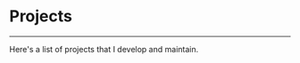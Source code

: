 # Projects

------

Here's a list of projects that I develop and maintain.

<Project
  title="purescript-typelevel-lists"
  description="Type-level list of kinds for PureScript."
  link="https://github.com/PureFunctor/purescript-typelevel-lists" />

<Project
  title="purescript-dissect"
  description="Dissectible data structures for implementing iterative traversals."
  link="https://github.com/PureFunctor/purescript-dissect" />

<Project
  title="purescript-ssrs"
  description="Stack-safe recursion schemes on dissectible data structures."
  link="https://github.com/PureFunctor/purescript-ssrs" />
